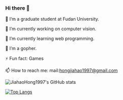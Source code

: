 ### Hi there 👋

<!--
**JiahaoHong1997/JiahaoHong1997** is a ✨ _special_ ✨ repository because its `README.md` (this file) appears on your GitHub profile.

Here are some ideas to get you started:

- 
- 
- 
- 
- 💬 Ask me about ...
- 
- 😄 Pronouns: ...
- 
-->

🤔 I‘m a graduate student at Fudan University.

🔭 I’m currently working on computer vision.

🌱 I’m currently learning web programming.

👯 I’m a gopher.

⚡ Fun fact: Games


📫 How to reach me: mail:hongjiahao1997@gmail.com

![JiahaoHong1997's GitHub stats](https://github-readme-stats.vercel.app/api?username=JiahaoHong1997&theme=solarized-dark&show_icons=true&show_owner=true)

<!--
- [![Readme Card](https://github-readme-stats.vercel.app/api/pin/?username=JiahaoHong1997&repo=distributed-fileServer)](https://github.com/anuraghazra/github-- -- readme-stats)
-->

[![Top Langs](https://github-readme-stats.vercel.app/api/top-langs/?username=JiahaoHong1997&hide=html,javascript,css,EJS,Stylus&langs_count=5)](https://github.com/anuraghazra/github-readme-stats)








